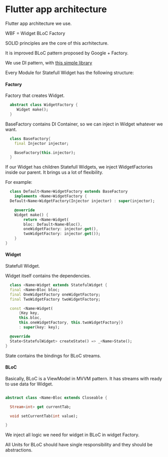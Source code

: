 # Flutter app architecture

Flutter app architecture we use.

WBF = Widget BLoC Factory

SOLID principles are the core of this acrhitecture.

It is improved BLoC pattern proposed by Google + Factory.


We use DI pattern, with [this simple library](https://pub.dev/packages/flutter_simple_dependency_injection)

Every Module for Statefull Widget has the following structure:

#### Factory
Factory that creates Widget. 

```Dart
  abstract class WidgetFactory {
     Widget make();
  }
```

BaseFactory contains DI Container, so we can inject in Widget whatever we want.

```Dart
  class BaseFactory{
    final Injector injector;

    BaseFactory(this.injector);
  }
```

If our Widget has children Statefull Widgets, we inject WidgetFactories inside our parent. It brings us a lot of flexibility.

For example: 

```Dart
  class Default<Name>WidgetFactory extends BaseFactory
    implements <Name>WidgetFactory {
  Default<Name>WidgetFactory(Injector injector) : super(injector);

    @override
    Widget make() {
        return <Name>Widget(
        bloc: Default<Name>Bloc(),
        oneWidgetFactory: injector.get(),
        twoWidgetFactory: injector.get());
    }
}

```
#### Widget

Statefull Widget. 

Widget itself contains the dependencies.

```Dart
  class <Name>Widget extends StatefulWidget {
  final <Name>Bloc bloc;
  final OneWidgetFactory oneWidgetFactory;
  final TwoWidgetFactory twoWidgetFactory;

  const <Name>Widget(
      {Key key,
      this.bloc,
      this.oneWidgetFactory, this.twoWidgetFactory})
      : super(key: key);

  @override
  State<StatefulWidget> createState() => _<Name>State();
}
```

State contains the bindings for BLoC streams.

#### BLoC 

Basically, BLoC is a ViewModel in MVVM pattern. It has streams with ready to use data for Widget.

```Dart

abstract class <Name>Bloc extends Closeable {

  Stream<int> get currentTab;

  void setCurrentTab(int value);

}
```

We inject all logic we need for widget in BLoC in widget Factory.

All Units for BLoC should have single responsibility and they should be abstractions. 










